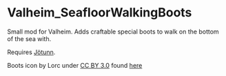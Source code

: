 # Valheim_SeafloorWalkingBoots
Small mod for Valheim. Adds craftable special boots to walk on the bottom of the sea with.

Requires [Jötunn](https://www.nexusmods.com/valheim/mods/1138).

Boots icon by Lorc under [CC BY 3.0](https://creativecommons.org/licenses/by/3.0/) found [here](https://game-icons.net/1x1/lorc/boots.html)
